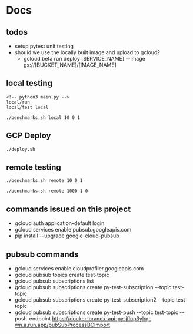 # Docs

## todos
* setup pytest unit testing
* should we use the locally built image and upload to gcloud?
    * gcloud beta run deploy [SERVICE_NAME] --image gs://[BUCKET_NAME]/[IMAGE_NAME]

## local testing
    <!-- python3 main.py -->
    local/run
    local/test local
    
    ./benchmarks.sh local 10 0 1

## GCP Deploy
    ./deploy.sh

## remote testing
    ./benchmarks.sh remote 10 0 1
    
    ./benchmarks.sh remote 1000 1 0


## commands issued on this project
* gcloud auth application-default login
* gcloud services enable pubsub.googleapis.com
* pip install --upgrade google-cloud-pubsub


## pubsub commands
* gcloud services enable cloudprofiler.googleapis.com
* gcloud pubsub topics create test-topic
* gcloud pubsub subscriptions list
* gcloud pubsub subscriptions create py-test-subscription --topic test-topic
* gcloud pubsub subscriptions create py-test-subscription2 --topic test-topic
* gcloud pubsub subscriptions create py-test-push --topic test-topic --push-endpoint https://docker-brandx-api-py-jflup3ylrq-wn.a.run.app/pubSubProcessBCImport